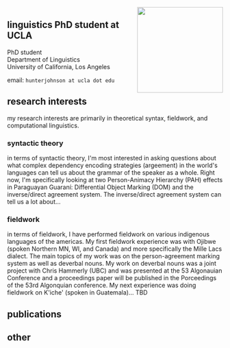 <img align="right" src="/assets/hunter_circle.png" class="responsive" width="200" height="200"/>


<!--<img
  srcset="/assets/hunter_circle.png 10w, /assets/hunter_circle.png 10w"
  sizes="max-width: 10%;
         width:10%"
  src="/assets/hunter_circle.png"
/>-->

## linguistics PhD student at UCLA

PhD student  
Department of Linguistics  
University of California, Los Angeles

email: `` hunterjohnson at ucla dot edu ``

## research interests

my research interests are primarily in theoretical syntax, fieldwork, and computational linguistics.

### syntactic theory
in terms of syntactic theory, I'm most interested in asking questions about what complex dependency encoding strategies (argeement) in the world's languages can tell us about the grammar of the speaker as a whole. Right now, I'm specifically looking at two Person-Animacy Hierarchy (PAH) effects in Paraguayan Guaraní: Differential Object Marking (DOM) and the inverse/direct agreement system. The inverse/direct agreement system can tell us a lot about...

### fieldwork
in terms of fieldwork, I have performed fieldwork on various indigenous languages of the americas. My first fieldwork experience was with Ojibwe (spoken Northern MN, WI, and Canada) and more specifically the Mille Lacs dialect. The main topics of my work was on the person-agreement marking system as well as deverbal nouns. My work on deverbal nouns was a joint project with Chris Hammerly (UBC) and was presented at the 53 Algonauian Conference and a proceedings paper will be published in the Porceedings of the 53rd Algonquian conference. My next experience was doing fieldwork on K'iche' (spoken in Guatemala)... TBD

<!---### computational linguistics
as a relative newcomer to the field of computational linguistics, I have a wide range of topics I am interested in. Beginning with formal grammars, I am curious as to...
--->

## publications

## other
